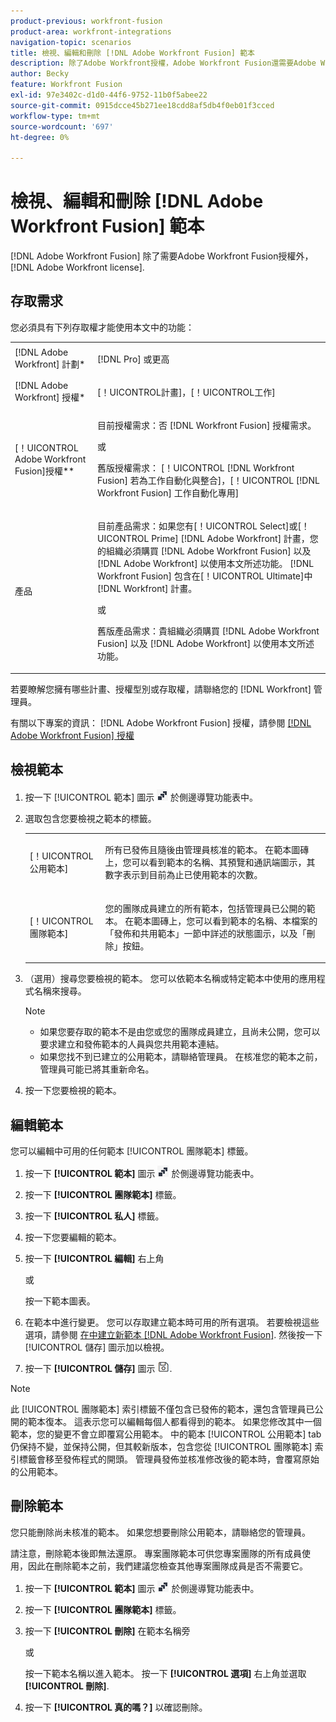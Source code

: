 ```yaml
---
product-previous: workfront-fusion
product-area: workfront-integrations
navigation-topic: scenarios
title: 檢視、編輯和刪除 [!DNL Adobe Workfront Fusion] 範本
description: 除了Adobe Workfront授權，Adobe Workfront Fusion還需要Adobe Workfront Fusion授權。
author: Becky
feature: Workfront Fusion
exl-id: 97e3402c-d1d0-44f6-9752-11b0f5abee22
source-git-commit: 0915dcce45b271ee18cdd8af5db4f0eb01f3cced
workflow-type: tm+mt
source-wordcount: '697'
ht-degree: 0%

---
```


# 檢視、編輯和刪除 [!DNL Adobe Workfront Fusion] 範本

[!DNL Adobe Workfront Fusion] 除了需要Adobe Workfront Fusion授權外， [!DNL Adobe Workfront license].

## 存取需求

您必須具有下列存取權才能使用本文中的功能：

<table style="table-layout:auto"> 
 <col> 
 <col> 
 <tbody> 
  <tr> 
    <td role="rowheader">[!DNL Adobe Workfront] 計劃*</td> 
   <td> <p>[!DNL Pro] 或更高</p> </td> 
  </tr> 
  <tr data-mc-conditions=""> 
   <td role="rowheader">[!DNL Adobe Workfront] 授權*</td> 
   <td> <p>[！UICONTROL計畫]，[！UICONTROL工作]</p> </td> 
  </tr> 
  <tr> 
   <td role="rowheader">[！UICONTROL Adobe Workfront Fusion]授權**</td> 
  <td>
   <p>目前授權需求：否 [!DNL Workfront Fusion] 授權需求。</p>
   <p>或</p>
   <p>舊版授權需求： [！UICONTROL [!DNL Workfront Fusion] 若為工作自動化與整合]，[！UICONTROL [!DNL Workfront Fusion] 工作自動化專用]</p>
   </td>  
  </tr> 
  <tr> 
   <td role="rowheader">產品</td> 
   <td>
   <p>目前產品需求：如果您有[！UICONTROL Select]或[！UICONTROL Prime] [!DNL Adobe Workfront] 計畫，您的組織必須購買 [!DNL Adobe Workfront Fusion] 以及 [!DNL Adobe Workfront] 以使用本文所述功能。 [!DNL Workfront Fusion] 包含在[！UICONTROL Ultimate]中 [!DNL Workfront] 計畫。</p>
   <p>或</p>
   <p>舊版產品需求：貴組織必須購買 [!DNL Adobe Workfront Fusion] 以及 [!DNL Adobe Workfront] 以使用本文所述功能。</p>
   </td> 
  </tr> 
 </tbody> 
</table>

若要瞭解您擁有哪些計畫、授權型別或存取權，請聯絡您的 [!DNL Workfront] 管理員。

有關以下專案的資訊： [!DNL Adobe Workfront Fusion] 授權，請參閱 [[!DNL Adobe Workfront Fusion] 授權](../../../workfront-fusion/get-started/license-automation-vs-integration.md)

## 檢視範本

1. 按一下 [!UICONTROL 範本] 圖示 ![](assets/fusion-template-icon.png) 於側邊導覽功能表中。
1. 選取包含您要檢視之範本的標籤。

   <table style="table-layout:auto"> 
    <col> 
    <col> 
    <tbody> 
     <tr> 
      <td role="rowheader">[！UICONTROL公用範本]</td> 
      <td> <p> 所有已發佈且隨後由管理員核准的範本。 在範本圖磚上，您可以看到範本的名稱、其預覽和通訊端圖示，其數字表示到目前為止已使用範本的次數。</p> </td> 
     </tr> 
     <tr> 
      <td role="rowheader">[！UICONTROL團隊範本]</td> 
      <td> <p>您的團隊成員建立的所有範本，包括管理員已公開的範本。 在範本圖磚上，您可以看到範本的名稱、本檔案的「發佈和共用範本」一節中詳述的狀態圖示，以及「刪除」按鈕。</p> </td> 
     </tr> 
    </tbody> 
   </table>

1. （選用）搜尋您要檢視的範本。 您可以依範本名稱或特定範本中使用的應用程式名稱來搜尋。

   >[!NOTE]
   >
   >* 如果您要存取的範本不是由您或您的團隊成員建立，且尚未公開，您可以要求建立和發佈範本的人員與您共用範本連結。
   >* 如果您找不到已建立的公用範本，請聯絡管理員。 在核准您的範本之前，管理員可能已將其重新命名。


1. 按一下您要檢視的範本。

## 編輯範本

您可以編輯中可用的任何範本 [!UICONTROL 團隊範本] 標籤。

1. 按一下 **[!UICONTROL 範本]** 圖示 ![](assets/fusion-template-icon.png) 於側邊導覽功能表中。
1. 按一下 **[!UICONTROL 團隊範本]** 標籤。
1. 按一下 **[!UICONTROL 私人]** 標籤。
1. 按一下您要編輯的範本。
1. 按一下 **[!UICONTROL 編輯]** 右上角

   或

   按一下範本圖表。

1. 在範本中進行變更。 您可以存取建立範本時可用的所有選項。 若要檢視這些選項，請參閱 [在中建立新範本 [!DNL Adobe Workfront Fusion]](../../../workfront-fusion/scenarios/templates/create-new-fusion-templates.md). 然後按一下 [!UICONTROL 儲存] 圖示加以檢視。
1. 按一下 **[!UICONTROL 儲存]** 圖示 ![](assets/save-icon.png).

>[!NOTE]
>
>此 [!UICONTROL 團隊範本] 索引標籤不僅包含已發佈的範本，還包含管理員已公開的範本復本。 這表示您可以編輯每個人都看得到的範本。 如果您修改其中一個範本，您的變更不會立即覆寫公用範本。 中的範本 [!UICONTROL 公用範本] tab仍保持不變，並保持公開，但其較新版本，包含您從 [!UICONTROL 團隊範本] 索引標籤會移至發佈程式的開頭。 管理員發佈並核准修改後的範本時，會覆寫原始的公用範本。

## 刪除範本

您只能刪除尚未核准的範本。 如果您想要刪除公用範本，請聯絡您的管理員。

請注意，刪除範本後即無法還原。 專案團隊範本可供您專案團隊的所有成員使用，因此在刪除範本之前，我們建議您檢查其他專案團隊成員是否不需要它。

1. 按一下 **[!UICONTROL 範本]** 圖示 ![](assets/fusion-template-icon.png) 於側邊導覽功能表中。
1. 按一下 **[!UICONTROL 團隊範本]** 標籤。
1. 按一下 **[!UICONTROL 刪除]** 在範本名稱旁

   或

   按一下範本名稱以進入範本。 按一下 **[!UICONTROL 選項]** 右上角並選取 **[!UICONTROL 刪除]**.

1. 按一下 **[!UICONTROL 真的嗎？]** 以確認刪除。
